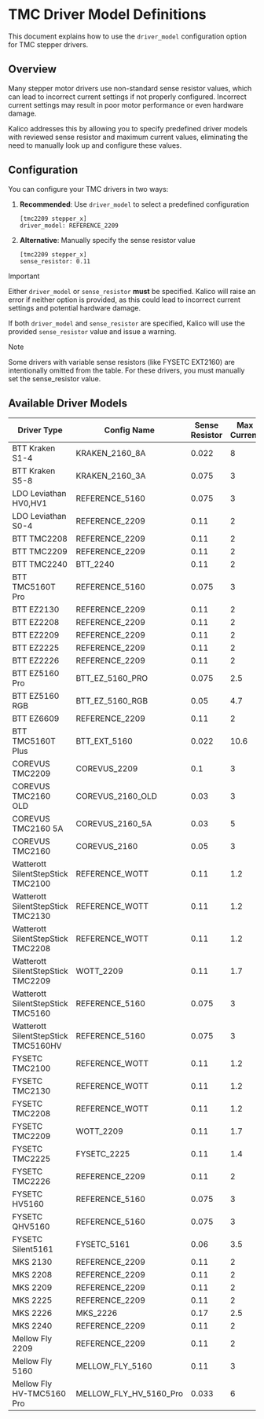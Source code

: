 # TMC Driver Model Definitions

This document explains how to use the `driver_model` configuration option for TMC stepper drivers.

## Overview

Many stepper motor drivers use non-standard sense resistor values, which can lead to incorrect current settings if not properly configured. Incorrect current settings may result in poor motor performance or even hardware damage.

Kalico addresses this by allowing you to specify predefined driver models with reviewed sense resistor and maximum current values, eliminating the need to manually look up and configure these values.

## Configuration

You can configure your TMC drivers in two ways:

1. **Recommended**: Use `driver_model` to select a predefined configuration
   ```
   [tmc2209 stepper_x]
   driver_model: REFERENCE_2209
   ```

2. **Alternative**: Manually specify the sense resistor value
   ```
   [tmc2209 stepper_x]
   sense_resistor: 0.11
   ```

> [!IMPORTANT]
> Either `driver_model` or `sense_resistor` **must** be specified. Kalico will raise an error if neither option is provided, as this could lead to incorrect current settings and potential hardware damage.

If both `driver_model` and `sense_resistor` are specified, Kalico will use the provided `sense_resistor` value and issue a warning.

> [!NOTE]
> Some drivers with variable sense resistors (like FYSETC EXT2160) are intentionally omitted from the table. For these drivers, you must manually set the sense_resistor value.

## Available Driver Models

| Driver Type                             | Config Name             | Sense Resistor | Max Current |
|-----------------------------------------|-------------------------|----------------|-------------|
| BTT Kraken S1-4                         | KRAKEN_2160_8A          | 0.022          | 8           |
| BTT Kraken S5-8                         | KRAKEN_2160_3A          | 0.075          | 3           |
| LDO Leviathan HV0,HV1                   | REFERENCE_5160          | 0.075          | 3           |
| LDO Leviathan S0-4                      | REFERENCE_2209          | 0.11           | 2           |
| BTT TMC2208                             | REFERENCE_2209          | 0.11           | 2           |
| BTT TMC2209                             | REFERENCE_2209          | 0.11           | 2           |
| BTT TMC2240                             | BTT_2240                | 0.11           | 2           |
| BTT TMC5160T Pro                        | REFERENCE_5160          | 0.075          | 3           |
| BTT EZ2130                              | REFERENCE_2209          | 0.11           | 2           |
| BTT EZ2208                              | REFERENCE_2209          | 0.11           | 2           |
| BTT EZ2209                              | REFERENCE_2209          | 0.11           | 2           |
| BTT EZ2225                              | REFERENCE_2209          | 0.11           | 2           |
| BTT EZ2226                              | REFERENCE_2209          | 0.11           | 2           |
| BTT EZ5160 Pro                          | BTT_EZ_5160_PRO         | 0.075          | 2.5         |
| BTT EZ5160 RGB                          | BTT_EZ_5160_RGB         | 0.05           | 4.7         |
| BTT EZ6609                              | REFERENCE_2209          | 0.11           | 2           |
| BTT TMC5160T Plus                       | BTT_EXT_5160            | 0.022          | 10.6        |
| COREVUS TMC2209                         | COREVUS_2209            | 0.1            | 3           |
| COREVUS TMC2160 OLD                     | COREVUS_2160_OLD        | 0.03           | 3           |
| COREVUS TMC2160 5A                      | COREVUS_2160_5A         | 0.03           | 5           |
| COREVUS TMC2160                         | COREVUS_2160            | 0.05           | 3           |
| Watterott SilentStepStick TMC2100       | REFERENCE_WOTT          | 0.11           | 1.2         |
| Watterott SilentStepStick TMC2130       | REFERENCE_WOTT          | 0.11           | 1.2         |
| Watterott SilentStepStick TMC2208       | REFERENCE_WOTT          | 0.11           | 1.2         |
| Watterott SilentStepStick TMC2209       | WOTT_2209               | 0.11           | 1.7         |
| Watterott SilentStepStick TMC5160       | REFERENCE_5160          | 0.075          | 3           |
| Watterott SilentStepStick TMC5160HV     | REFERENCE_5160          | 0.075          | 3           |
| FYSETC TMC2100                          | REFERENCE_WOTT          | 0.11           | 1.2         |
| FYSETC TMC2130                          | REFERENCE_WOTT          | 0.11           | 1.2         |
| FYSETC TMC2208                          | REFERENCE_WOTT          | 0.11           | 1.2         |
| FYSETC TMC2209                          | WOTT_2209               | 0.11           | 1.7         |
| FYSETC TMC2225                          | FYSETC_2225             | 0.11           | 1.4         |
| FYSETC TMC2226                          | REFERENCE_2209          | 0.11           | 2           |
| FYSETC HV5160                           | REFERENCE_5160          | 0.075          | 3           |
| FYSETC QHV5160                          | REFERENCE_5160          | 0.075          | 3           |
| FYSETC Silent5161                       | FYSETC_5161             | 0.06           | 3.5         |
| MKS 2130                                | REFERENCE_2209          | 0.11           | 2           |
| MKS 2208                                | REFERENCE_2209          | 0.11           | 2           |
| MKS 2209                                | REFERENCE_2209          | 0.11           | 2           |
| MKS 2225                                | REFERENCE_2209          | 0.11           | 2           |
| MKS 2226                                | MKS_2226                | 0.17           | 2.5         |
| MKS 2240                                | REFERENCE_2209          | 0.11           | 2           |
| Mellow Fly 2209                         | REFERENCE_2209          | 0.11           | 2           |
| Mellow Fly 5160                         | MELLOW_FLY_5160         | 0.11           | 3           |
| Mellow Fly HV-TMC5160 Pro               | MELLOW_FLY_HV_5160_Pro  | 0.033          | 6           |
